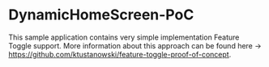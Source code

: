 # DynamicHomeScreen-PoC

This sample application contains very simple implementation Feature Toggle support. More information about this approach can be found here -> https://github.com/ktustanowski/feature-toggle-proof-of-concept.
